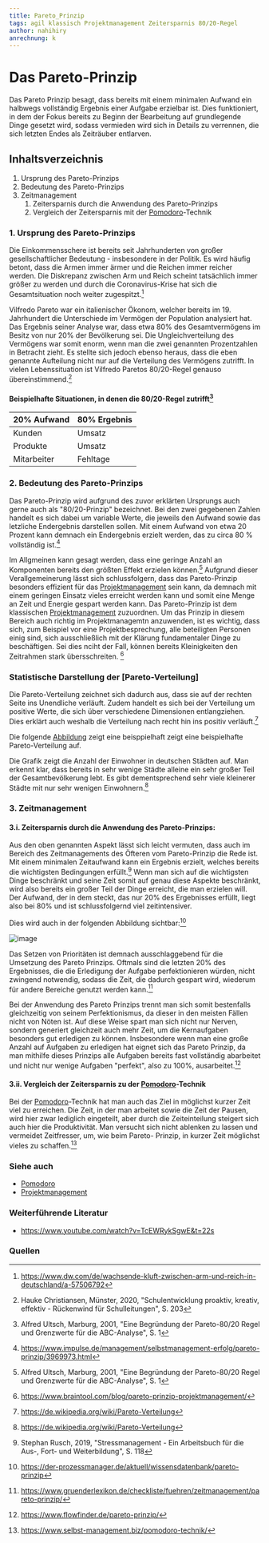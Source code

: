```yaml
---
title: Pareto_Prinzip
tags: agil klassisch Projektmanagement Zeitersparnis 80/20-Regel
author: nahihiry
anrechnung: k 
---
```


# Das Pareto-Prinzip

Das Pareto Prinzip besagt, dass bereits mit einem minimalen Aufwand ein halbwegs vollständig Ergebnis einer Aufgabe erzielbar ist. Dies funktioniert, in dem der Fokus bereits zu Beginn der Bearbeitung auf grundlegende Dinge gesetzt wird, sodass vermieden wird sich in Details zu verrennen,  die sich letzten Endes als Zeiträuber entlarven.

## Inhaltsverzeichnis
1. Ursprung des Pareto-Prinzips 
2. Bedeutung des Pareto-Prinzips
3. Zeitmanagement
   1. Zeitersparnis durch die Anwendung des Pareto-Prinzips
   2. Vergleich der Zeitersparnis mit der [Pomodoro](https://github.com/ManagingProjectsSuccessfully/ManagingProjectsSuccessfully.github.io/blob/main/kb/Pomodoro.md)-Technik


### 1. Ursprung des Pareto-Prinzips

Die Einkommensschere ist bereits seit Jahrhunderten von großer gesellschaftlicher Bedeutung - insbesondere in der Politik. Es wird häufig betont, dass die Armen immer ärmer und die Reichen immer reicher werden. Die Diskrepanz zwischen Arm und Reich scheint tatsächlich immer größer zu werden und durch die Coronavirus-Krise hat sich die Gesamtsituation noch weiter zugespitzt.[^3]

Vilfredo Pareto war ein italienischer Ökonom, welcher bereits im 19. Jahrhundert die Unterschiede im Vermögen der Population analysiert hat. Das Ergebnis seiner Analyse war, dass etwa 80% des Gesamtvermögens im Besitz von nur 20% der Bevölkerung sei. Die Ungleichverteilung des Vermögens war somit enorm, wenn man die zwei genannten Prozentzahlen in Betracht zieht. 
Es stellte sich jedoch ebenso heraus, dass die eben genannte Aufteilung nicht nur auf die Verteilung des Vermögens zutrifft. In vielen Lebenssituation ist Vilfredo Paretos 80/20-Regel genauso übereinstimmend.[^4] 

#### Beispielhafte Situationen, in denen die 80/20-Regel zutrifft[^2]

| 20% Aufwand   | 80% Ergebnis  | 
| ------------- | ------------- |
|  Kunden       |   Umsatz      |
|  Produkte     |   Umsatz      |
|  Mitarbeiter  |   Fehltage    |


### 2. Bedeutung des Pareto-Prinzips

Das Pareto-Prinzip wird aufgrund des zuvor erklärten Ursprungs auch gerne auch als "80/20-Prinzip" bezeichnet. Bei den zwei gegebenen Zahlen handelt es sich dabei um variable Werte, die jeweils den Aufwand sowie das letzliche Endergebnis darstellen sollen. Mit einem Aufwand von etwa 20 Prozent kann demnach ein Endergebnis erzielt werden, das zu circa 80 % vollständig ist.[^1]

Im Allgmeinen kann gesagt werden, dass eine geringe Anzahl an Komponenten bereits den größten Effekt erzielen können.[^2] Aufgrund dieser Verallgemeinerung lässt sich schlussfolgern, dass das Pareto-Prinzip besonders effizient für das [Projektmanagement](https://github.com/ManagingProjectsSuccessfully/ManagingProjectsSuccessfully.github.io/blob/main/kb/Pomodoro.md) sein kann, da demnach mit einem geringen Einsatz vieles erreicht werden kann und somit eine Menge an Zeit und Energie gespart werden kann. Das Pareto-Prinzip ist dem klassischen [Projektmanagement](https://github.com/ManagingProjectsSuccessfully/ManagingProjectsSuccessfully.github.io/blob/main/kb/Pomodoro.md) zuzuordnen. Um das Prinzip in diesem Bereich auch richtig im Projektmanagemtn anzuwenden, ist es wichtig, dass sich, zum Beispiel vor eine Projektbesprechung, alle beteiligten Personen einig sind, sich ausschließlich mit der Klärung fundamentaler Dinge zu beschäftigen. Sei dies nciht der Fall, können bereits Kleinigkeiten den Zeitrahmen stark übersschreiten. [^10]


### Statistische Darstellung der [Pareto-Verteilung]

Die Pareto-Verteilung zeichnet sich dadurch aus, dass sie auf der rechten Seite ins Unendliche verläuft. Zudem handelt es sich bei der Verteilung um positive Werte, die sich über verschiedene Dimensionen entlangziehen. Dies erklärt auch weshalb die Verteilung nach recht hin ins positiv verläuft.[^11]

Die folgende [Abbildung](https://de.wikipedia.org/wiki/Pareto-Verteilung) zeigt eine beisppielhaft zeigt eine beispielhafte Pareto-Verteilung auf.

Die Grafik zeigt die Anzahl der Einwohner in deutschen Städten auf. Man erkennt klar, dass bereits in sehr wenige Städte alleine ein sehr großer Teil der Gesamtbevölkerung lebt. Es gibt dementsprechend sehr viele kleinerer Städte mit nur sehr wenigen Einwohnern.[^11]



### 3. Zeitmanagement 
#### 3.i. Zeitersparnis durch die Anwendung des Pareto-Prinzips:

Aus den oben genannten Aspekt lässt sich leicht vermuten, dass auch im Bereich des Zeitmanagements des Öfteren vom Pareto-Prinzip die Rede ist. Mit einem minimalen Zeitaufwand kann ein Ergebnis erzielt, welches bereits die wichtigsten Bedingungen erfüllt.[^5]
Wenn man sich auf die wichtigsten Dinge beschränkt und seine Zeit somit auf genau diese Aspekte beschränkt, wird also bereits ein großer Teil der Dinge erreicht, die man erzielen will. Der Aufwand, der in dem steckt, das nur 20% des Ergebnisses erfüllt, liegt also bei 80% und ist schlussfolgernd viel zeitintensiver. 

Dies wird auch in der folgenden Abbildung sichtbar:[^6]

![image](https://github.com/nahihiry/ManagingProjectsSuccessfully.github.io/blob/main/kb/Pareto_Prinzip/Bildschirmfoto%202021-11-19%20um%2019.05.53.png)

Das Setzen von Prioritäten ist demnach ausschlaggebend für die Umsetzung des Pareto Prinzips. Oftmals sind die letzten 20% des Ergebnisses, die die Erledigung der Aufgabe perfektionieren würden, nicht zwingend notwendig, sodass die Zeit, die dadurch gespart wird, wiederum für andere Bereiche genutzt werden kann.[^7]

Bei der Anwendung des Pareto Prinzips trennt man sich somit bestenfalls gleichzeitig von seinem Perfektionismus, da dieser in den meisten Fällen nicht von Nöten ist. Auf diese Weise spart man sich nicht nur Nerven, sondern generiert gleichzeit auch mehr Zeit, um die Kernaufgaben besonders gut erledigen zu können. Insbesondere wenn man eine große Anzahl auf Aufgaben zu erledigen hat eignet sich das Pareto Prinzip, da man mithilfe dieses Prinzips alle Aufgaben bereits fast vollständig abarbeitet und nicht nur wenige Aufgaben "perfekt", also zu 100%, ausarbeitet.[^8]


#### 3.ii. Vergleich der Zeitersparnis zu der [Pomodoro](https://github.com/ManagingProjectsSuccessfully/ManagingProjectsSuccessfully.github.io/blob/main/kb/Pomodoro.md)-Technik

Bei der [Pomodoro](https://github.com/ManagingProjectsSuccessfully/ManagingProjectsSuccessfully.github.io/blob/main/kb/Pomodoro.md)-Technik hat man auch das Ziel in möglichst kurzer Zeit viel zu erreichen. Die Zeit, in der man arbeitet sowie die Zeit der Pausen, wird hier zwar lediglich eingeteilt, aber durch die Zeiteinteilung steigert sich auch hier die Produktivität. Man versucht sich nicht ablenken zu lassen und vermeidet Zeitfresser, um, wie beim Pareto- Prinzip, in kurzer Zeit möglichst vieles zu schaffen.[^9]

### Siehe auch

* [Pomodoro](https://github.com/ManagingProjectsSuccessfully/ManagingProjectsSuccessfully.github.io/blob/main/kb/Pomodoro.md)
* [Projektmanagement](https://github.com/ManagingProjectsSuccessfully/ManagingProjectsSuccessfully.github.io/blob/main/kb/Pomodoro.md)


### Weiterführende Literatur

*  https://www.youtube.com/watch?v=TcEWRykSgwE&t=22s


### Quellen
[^1]: https://www.impulse.de/management/selbstmanagement-erfolg/pareto-prinzip/3969973.html
[^2]: Alfred Ultsch, Marburg, 2001, "Eine Begründung der Pareto-80/20 Regel und Grenzwerte für die ABC-Analyse", S. 1
[^3]: https://www.dw.com/de/wachsende-kluft-zwischen-arm-und-reich-in-deutschland/a-57506792
[^4]: Hauke Christiansen, Münster, 2020, "Schulentwicklung proaktiv, kreativ, effektiv - Rückenwind für Schulleitungen", S. 203
[^5]: Stephan Rusch, 2019, "Stressmanagement - Ein Arbeitsbuch für die Aus-, Fort- und Weiterbildung", S. 118
[^6]: https://der-prozessmanager.de/aktuell/wissensdatenbank/pareto-prinzip
[^7]: https://www.gruenderlexikon.de/checkliste/fuehren/zeitmanagement/pareto-prinzip/
[^8]: https://www.flowfinder.de/pareto-prinzip/
[^9]: https://www.selbst-management.biz/pomodoro-technik/
[^10]: https://www.braintool.com/blog/pareto-prinzip-projektmanagement/
[^11]: https://de.wikipedia.org/wiki/Pareto-Verteilung
